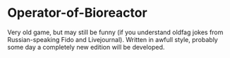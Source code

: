 # Operator-of-Bioreactor

Very old  game, but may still be funny (if you understand oldfag jokes from Russian-speaking Fido and Livejournal). Written in awfull style, probably some day a completely new edition will be developed.
